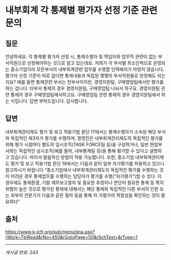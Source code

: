 # 내부회계 각 통제별 평가자 선정 기준 관련 문의

## 질문
안녕하세요.
각 통제별 평가자 선정 시, 통제수행자 및 책임자와 업무적 관련이 없는 부서직원으로 선정해야하는 것으로 알고 있는데요.
저희가 각 부서별 최소인력으로 운영되는 중소기업이라 모든부서의 내부회계관련 업무를 수행할 인력배치가 마땅치 않습니다.
평가자 선정 기준이 따로 없다면 통제내용과 독립된 몇몇의 부서직원들로 한정해도 되는지요?
예를 들면 통제관련 부서는 전부서이지만, 경영지원팀, 구매영업팀에서만 평가를 하는 겁니다.
타부서 통제의 경우 경영지원팀, 구매영업팀 나눠서 하구요.
경영지원팀 관련 통제의 경우 구매영업팀에서하고요.
구매영업팀 관련 통제의 경우 경영지원팀에서 하는 식입니다.
답변 부탁드립니다.
감사합니다.

## 답변
내부회계관리제도 평가 및 보고 적용기법 문단 17에서는 통제수행자가 소속된 해당 부서와 독립적인 제3자가 평가를 수행하며, 경영진은 내부회계관리제도의 독립적인 평가를 위해 평가 시점마다 별도의 임시조직(TASK FORCE팀 등)을 구성하거나, 일반 현업부서와는 독립적인 상시조직(예를 들어, 내부통제팀 등)을 통해 평가할 수 있다고 설명하고 있습니다. 따라서 말씀하신 방법이 적용 가능합니다.
또한, 중소기업 내부회계관리제도 평가 및 보고 적용기법 문단 19에서는 다음과 같이 일부 자가평가를 허용하고 있으니 참고하시기 바랍니다 “중소기업에서 내부회계관리제도의 독립적인 평가를 수행하는 것이 어려운 경우 통제업무를 수행하는 담당자가 평가를 수행(“자가평가”)할 수 있다. 이 경우에도 통제환경, 기말 재무보고절차 및 중요한 추정이나 판단이 필요한 통제 등 특히 위험이 높은 것으로 평가된 통제에 대해서는 해당 통제와 독립적인 다른 부서의 인원 또는 외부의 전문가가 다음과 같은 절차 등을 통해 자 가평가의 적정성을 확인하는 것이 필요하다”

## 출처
https://www.k-icfr.org/sub/menu/qna.asp?rWork=TblRead&rNo=450&rGotoPage=50&rSchText=&rType=1

---
*게시글 번호: 243*
